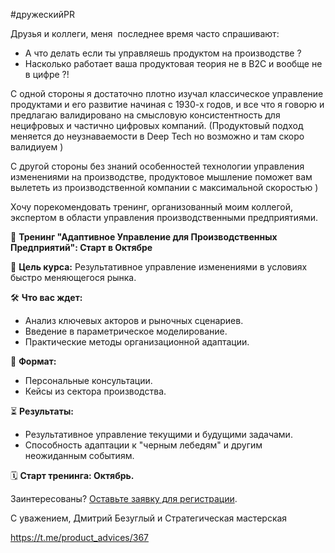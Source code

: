 \#дружескийPR

Друзья и коллеги, меня  последнее время часто спрашивают:

* А что делать если ты управляешь продуктом на производстве ?
* Насколько работает ваша продуктовая теория не в B2C и вообще не в цифре ?!

С одной стороны я достаточно плотно изучал классическое управление продуктами и его развитие начиная с 1930-х годов, и все что я говорю и предлагаю валидировано на смысловую консистентность для нецифровых и частично цифровых компаний. (Продуктовый подход меняется до неузнаваемости в Deep Tech но возможно и там скоро валидиуем )

С другой стороны без  знаний особенностей технологии управления изменениями на производстве, продуктовое мышление поможет вам вылететь из производственной компании с максимальной скоростью )

Хочу порекомендовать тренинг, организованный моим коллегой, экспертом в области управления производственными предприятиями.

📌 **Тренинг "Адаптивное Управление для Производственных Предприятий": Старт в Октябре**

🎯 **Цель курса:**
Результативное управление изменениями в условиях быстро меняющегося рынка.

🛠 **Что вас ждет:**

* Анализ ключевых акторов и рыночных сценариев.
* Введение в параметрическое моделирование.
* Практические методы организационной адаптации.

👥 **Формат:**

* Персональные консультации.
* Кейсы из сектора производства.

⏳ **Результаты:**

* Результативное управление текущими и будущими задачами.
* Способность адаптации к "черным лебедям" и другим неожиданным событиям.

🗓 **Старт тренинга: Октябрь.**

Заинтересованы? [Оставьте заявку для регистрации](https://26ij.short.gy/L62RR5-pvm).

С уважением,
Дмитрий Безуглый и Стратегическая мастерская

https://t.me/product_advices/367
